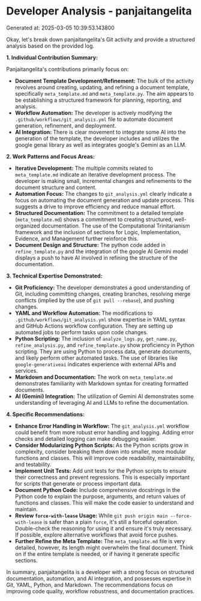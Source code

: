 # Developer Analysis - panjaitangelita
Generated at: 2025-03-05 10:39:53.143800

Okay, let's break down panjaitangelita's Git activity and provide a structured analysis based on the provided log.

**1. Individual Contribution Summary:**

Panjaitangelita's contributions primarily focus on:

*   **Document Template Development/Refinement:**  The bulk of the activity revolves around creating, updating, and refining a document template, specifically `meta_template.md` and `meta_template.py`. The aim appears to be establishing a structured framework for planning, reporting, and analysis.
*   **Workflow Automation:** The developer is actively modifying the `.github/workflows/git_analysis.yml` file to automate document generation, refinement, and deployment.
*   **AI Integration:** There is clear movement to integrate some AI into the generation of the template, the developer includes and utilizes the google genai library as well as integrates google's Gemini as an LLM.

**2. Work Patterns and Focus Areas:**

*   **Iterative Development:** The multiple commits related to `meta_template.md` indicate an iterative development process. The developer is making small, incremental changes and refinements to the document structure and content.
*   **Automation Focus:** The changes to `git_analysis.yml` clearly indicate a focus on automating the document generation and update process.  This suggests a drive to improve efficiency and reduce manual effort.
*   **Structured Documentation:** The commitment to a detailed template (`meta_template.md`) shows a commitment to creating structured, well-organized documentation.  The use of the Computational Trinitarianism framework and the inclusion of sections for Logic, Implementation, Evidence, and Management further reinforce this.
*   **Document Design and Structure:** The python code added in `refine_template.py` and the integration of the google AI Gemini model displays a push to have AI involved in refining the structure of the documentation.

**3. Technical Expertise Demonstrated:**

*   **Git Proficiency:** The developer demonstrates a good understanding of Git, including committing changes, creating branches, resolving merge conflicts (implied by the use of `git pull --rebase`), and pushing changes.
*   **YAML and Workflow Automation:**  The modifications to `.github/workflows/git_analysis.yml` show expertise in YAML syntax and GitHub Actions workflow configuration. They are setting up automated jobs to perform tasks upon code changes.
*   **Python Scripting:** The inclusion of `analyze_logs.py`, `get_name.py`, `refine_analysis.py`, and `refine_template.py` show proficiency in Python scripting.  They are using Python to process data, generate documents, and likely perform other automated tasks.  The use of libraries like `google-generativeai` indicates experience with external APIs and services.
*   **Markdown and Documentation:**  The work on `meta_template.md` demonstrates familiarity with Markdown syntax for creating formatted documents.
*   **AI (Gemini) Integration:** The utilization of Gemini AI demonstrates some understanding of leveraging AI and LLMs to refine the documentation.

**4. Specific Recommendations:**

*   **Enhance Error Handling in Workflow:**  The `git_analysis.yml` workflow could benefit from more robust error handling and logging.  Adding error checks and detailed logging can make debugging easier.
*   **Consider Modularizing Python Scripts:**  As the Python scripts grow in complexity, consider breaking them down into smaller, more modular functions and classes. This will improve code readability, maintainability, and testability.
*   **Implement Unit Tests:** Add unit tests for the Python scripts to ensure their correctness and prevent regressions. This is especially important for scripts that generate or process important data.
*   **Document Python Code:** Include comprehensive docstrings in the Python code to explain the purpose, arguments, and return values of functions and classes. This will make the code easier to understand and maintain.
*   **Review `force-with-lease` Usage:** While `git push origin main --force-with-lease` is safer than a plain `force`, it's still a forceful operation.  Double-check the reasoning for using it and ensure it's truly necessary. If possible, explore alternative workflows that avoid force pushes.
*   **Further Refine the Meta Template:** The `meta_template.md` file is very detailed, however, its length might overwhelm the final document. Think on if the entire template is needed, or if having it generate specific sections.

In summary, panjaitangelita is a developer with a strong focus on structured documentation, automation, and AI integration, and possesses expertise in Git, YAML, Python, and Markdown. The recommendations focus on improving code quality, workflow robustness, and documentation practices.
